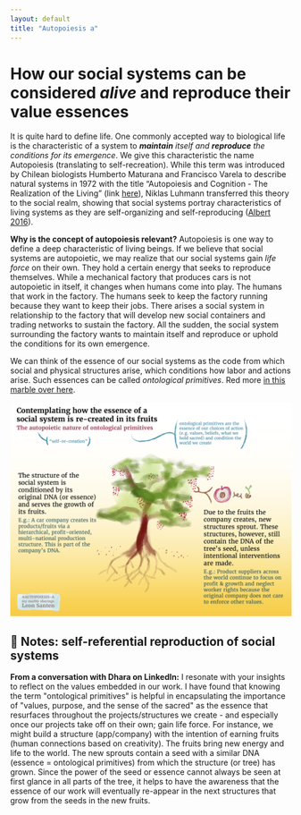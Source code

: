 ```yaml
---
layout: default
title: "Autopoiesis a"
---
```


# How our social systems can be considered *alive* and reproduce their value essences

It is quite hard to define life. One commonly accepted way to biological life is the characteristic of a system to ***maintain** itself and **reproduce** the conditions for its emergence*. We give this characteristic the name Autopoiesis (translating to self-recreation). While this term was introduced by Chilean biologists Humberto Maturana and Francisco Varela to describe natural systems in 1972 with the title “Autopoiesis and Cognition - The Realization of the Living” (link [here](https://link.springer.com/book/10.1007/978-94-009-8947-4)), Niklas Luhmann transferred this theory to the social realm, showing that social systems portray characteristics of living systems as they are self-organizing and self-reproducing ([Albert 2016](https://doi.org/10.1093/acrefore/9780190228637.013.7)).

**Why is the concept of autopoiesis relevant?**
Autopoiesis is one way to define a deep characteristic of living beings. If we believe that social systems are autopoietic, we may realize that our social systems gain *life force* on their own. They hold a certain energy that seeks to reproduce themselves. While a mechanical factory that produces cars is not autopoietic in itself, it changes when humans come into play. The humans that work in the factory. The humans seek to keep the factory running because they want to keep their jobs. There arises a social system in relationship to the factory that will develop new social containers and trading networks to sustain the factory. All the sudden, the social system surrounding the factory wants to maintain itself and reproduce or uphold the conditions for its own emergence.

We can think of the essence of our social systems as the code from which social and physical structures arise, which conditions how labor and actions arise. Such essences can be called *ontological primitives*. Red more [in this marble over here](ONTOLOGICAL-PRIMITIVES.md).

![](media/cleanshot_2024-07-28-at-17-14-00@2x.png)


## 📝 Notes: self-referential reproduction of social systems

**From a conversation with Dhara on LinkedIn:** I resonate with your insights to reflect on the values embedded in our work. I have found that knowing the term "ontological primitives" is helpful in encapsulating the importance of "values, purpose, and the sense of the sacred" as the essence that resurfaces throughout the projects/structures we create - and especially once our projects take off on their own; gain life force. For instance, we might build a structure (app/company) with the intention of earning fruits (human connections based on creativity). The fruits bring new energy and life to the world. The new sprouts contain a seed with a similar DNA (essence = ontological primitives) from which the structure (or tree) has grown. Since the power of the seed or essence cannot always be seen at first glance in all parts of the tree, it helps to have the awareness that the essence of our work will eventually re-appear in the next structures that grow from the seeds in the new fruits. 